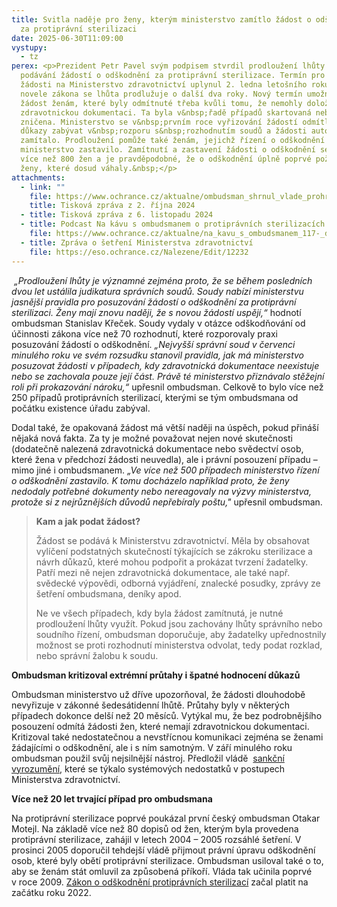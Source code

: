 ```yaml
---
title: Svitla naděje pro ženy, kterým ministerstvo zamítlo žádost o odškodnění
  za protiprávní sterilizaci
date: 2025-06-30T11:09:00
vystupy:
  - tz
perex: <p>Prezident Petr Pavel svým podpisem stvrdil prodloužení lhůty pro
  podávání žádostí o odškodnění za protiprávní sterilizace. Termín pro doručení
  žádosti na Ministerstvo zdravotnictví uplynul 2. ledna letošního roku. Díky
  novele zákona se lhůta prodlužuje o další dva roky. Nový termín umožní podat
  žádost ženám, které byly odmítnuté třeba kvůli tomu, že nemohly doložit
  zdravotnickou dokumentaci. Ta byla v&nbsp;řadě případů skartovaná nebo
  zničena. Ministerstvo se v&nbsp;prvním roce vyřizování žádostí odmítlo jinými
  důkazy zabývat v&nbsp;rozporu s&nbsp;rozhodnutím soudů a žádosti automaticky
  zamítalo. Prodloužení pomůže také ženám, jejichž řízení o odškodnění
  ministerstvo zastavilo. Zamítnutí a zastavení žádosti o odškodnění se týká
  více než 800 žen a je pravděpodobné, že o odškodnění úplně poprvé požádají
  ženy, které dosud váhaly.&nbsp;</p>
attachments:
  - link: ""
    file: https://www.ochrance.cz/aktualne/ombudsman_shrnul_vlade_prohresky_ministerstva_zdravotnictvi_pri_odskodnovani_za_protipravni_sterilizace_extremni_prutahy_spatne_hodnoceni_dukazu_rozhodovani_v_rozporu_s_nazorem_soudu_i_ignorovani_obsahu_opakovanych_zadosti/
    title: Tisková zpráva z 2. října 2024
  - title: Tisková zpráva z 6. listopadu 2024
  - title: Podcast Na kávu s ombudsmanem o protiprávních sterilizacích
    file: https://www.ochrance.cz/aktualne/na_kavu_s_ombudsmanem_117-_dil_silny_pribeh_se_skryva_za_kazdou_zenou_u_ktere_byla_provedena_protipravni_sterilizace/
  - title: Zpráva o šetření Ministerstva zdravotnictví
    file: https://eso.ochrance.cz/Nalezene/Edit/12232
---
```

<p>
<i>&nbsp;„Prodloužení lhůty je významné zejména proto, že se během posledních dvou let ustálila judikatura správních soudů. Soudy nabízí ministerstvu jasnější pravidla pro posuzování žádostí o odškodnění za protiprávní sterilizaci. Ženy mají znovu naději, že s&nbsp;novou žádostí uspějí,“ </i>hodnotí ombudsman Stanislav Křeček. Soudy vydaly v&nbsp;otázce odškodňování od účinnosti zákona více než 70 rozhodnutí, které rozporovaly praxi posuzování žádostí o odškodnění. 
<i>„Nejvyšší správní soud v&nbsp;červenci minulého roku ve svém rozsudku stanovil pravidla, jak má ministerstvo posuzovat žádosti v&nbsp;případech, kdy zdravotnická dokumentace neexistuje nebo se zachovala pouze její část. Právě té ministerstvo přiznávalo stěžejní roli při prokazování nároku,“ </i>upřesnil ombudsman. Celkově to bylo více než 250 případů protiprávních sterilizací, kterými se tým ombudsmana od počátku existence úřadu zabýval.&nbsp;</p>
<p>Dodal také, že opakovaná žádost má větší naději na úspěch, pokud přináší nějaká nová fakta. Za ty je možné považovat nejen nové skutečnosti (dodatečně nalezená zdravotnická dokumentace nebo svědectví osob, které žena v předchozí žádosti neuvedla), ale i právní posouzení případu – mimo jiné i ombudsmanem. 
<i>„Ve více než 500 případech ministerstvo řízení o odškodnění zastavilo. K&nbsp;tomu docházelo například proto, že ženy nedodaly potřebné dokumenty nebo nereagovaly na výzvy ministerstva, protože si z&nbsp;nejrůznějších důvodů nepřebíraly poštu,"</i> upřesnil ombudsman.&nbsp;</p>
<blockquote>
<p>
<strong>Kam a jak podat žádost?</strong></p>
<p>Žádost&nbsp;se podává k&nbsp;Ministerstvu zdravotnictví. Měla by obsahovat vylíčení podstatných skutečností týkajících se zákroku sterilizace a návrh důkazů, které mohou podpořit a prokázat tvrzení žadatelky. Patří mezi ně nejen zdravotnická dokumentace, ale také např. svědecké výpovědi, odborná vyjádření, znalecké posudky, zprávy ze šetření ombudsmana, deníky apod.</p>
<p>Ne ve všech případech, kdy byla žádost zamítnutá, je nutné prodloužení lhůty využít. Pokud jsou zachovány lhůty správního nebo soudního řízení, ombudsman doporučuje, aby žadatelky upřednostnily možnost se proti rozhodnutí ministerstva odvolat, tedy podat rozklad, nebo správní žalobu k&nbsp;soudu.</p></blockquote>
<p>
<strong>Ombudsman kritizoval extrémní průtahy i špatné hodnocení důkazů&nbsp;</strong></p>
<p>Ombudsman ministerstvo už dříve upozorňoval, že žádosti dlouhodobě nevyřizuje v zákonné šedesátidenní lhůtě. Průtahy byly v některých případech dokonce delší než 20 měsíců. Vytýkal mu, že bez podrobnějšího posouzení odmítá žádosti žen, které nemají zdravotnickou dokumentaci. Kritizoval také nedostatečnou a nevstřícnou komunikaci zejména se ženami žádajícími o odškodnění, ale i s ním samotným. V září minulého roku ombudsman použil svůj nejsilnější nástroj. Předložil vládě&nbsp; 
<a href="https://eso.ochrance.cz/Nalezene/Edit/13234">sankční vyrozumění</a>, které se týkalo systémových nedostatků v postupech Ministerstva zdravotnictví.&nbsp;</p>
<p>
<strong>Více než 20 let trvající případ pro ombudsmana</strong></p>
<p>Na protiprávní sterilizace poprvé poukázal první český ombudsman Otakar Motejl. Na základě více než 80 dopisů od žen, kterým byla provedena protiprávní sterilizace, zahájil v letech 2004 – 2005 rozsáhlé šetření. V prosinci 2005 doporučil tehdejší vládě přijmout právní úpravu odškodnění osob, které byly obětí protiprávní sterilizace. Ombudsman usiloval také o to, aby se ženám stát omluvil za způsobená příkoří. Vláda tak učinila poprvé v&nbsp;roce 2009. 
<a href="https://www.zakonyprolidi.cz/cs/2021-297">Zákon o odškodnění protiprávních sterilizací</a> začal platit na začátku roku 2022.&nbsp;&nbsp;
<i>&nbsp;</i></p>
